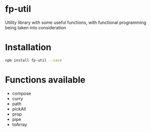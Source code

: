 # fp-util

Utility library with some useful functions, with functional programming being taken into consideration

# Installation

```bash
npm install fp-util --save
```

# Functions available

- compose
- curry
- path
- pickAll
- prop
- pipe
- toArray

